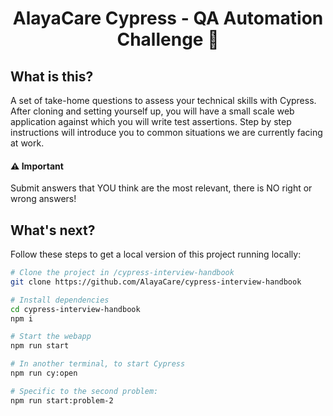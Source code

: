 
<h1 align="center">AlayaCare Cypress - QA Automation Challenge 🚀</h1>


## What is this?
A set of take-home questions to assess your technical skills with Cypress. After cloning and setting yourself up, you
will have a small scale web application against which you will write test assertions. Step by step instructions will introduce
you to common situations we are currently facing at work.  

#### ⚠️ Important 
Submit answers that YOU think are the most relevant, there is NO right or wrong answers!

## What's next?
Follow these steps to get a local version of this project running locally:
```bash
# Clone the project in /cypress-interview-handbook
git clone https://github.com/AlayaCare/cypress-interview-handbook

# Install dependencies
cd cypress-interview-handbook
npm i

# Start the webapp
npm run start

# In another terminal, to start Cypress
npm run cy:open

# Specific to the second problem:
npm run start:problem-2
```
